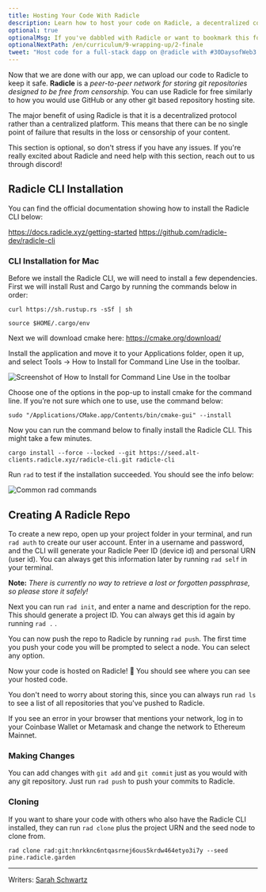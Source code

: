 ```yaml
---
title: Hosting Your Code With Radicle
description: Learn how to host your code on Radicle, a decentralized code collaboration network.
optional: true
optionalMsg: If you've dabbled with Radicle or want to bookmark this for later, feel free to jump ahead!
optionalNextPath: /en/curriculum/9-wrapping-up/2-finale
tweet: "Host code for a full-stack dapp on @radicle with #30DaysofWeb3 @womenbuildweb3 💻"
---
```


Now that we are done with our app, we can upload our code to Radicle to keep it safe. **Radicle** is a _peer-to-peer network for storing git repositories designed to be free from censorship._ You can use Radicle for free similarly to how you would use GitHub or any other git based repository hosting site.

The major benefit of using Radicle is that it is a decentralized protocol rather than a centralized platform. This means that there can be no single point of failure that results in the loss or censorship of your content.

This section is optional, so don't stress if you have any issues. If you're really excited about Radicle and need help with this section, reach out to us through discord!

## Radicle CLI Installation

You can find the official documentation showing how to install the Radicle CLI below:

https://docs.radicle.xyz/getting-started
https://github.com/radicle-dev/radicle-cli

### CLI Installation for Mac

Before we install the Radicle CLI, we will need to install a few dependencies. First we will install Rust and Cargo by running the commands below in order:

```
curl https://sh.rustup.rs -sSf | sh
```

```
source $HOME/.cargo/env
```

Next we will download cmake here: https://cmake.org/download/

Install the application and move it to your Applications folder, open it up, and select Tools → How to Install for Command Line Use in the toolbar.

![Screenshot of How to Install for Command Line Use in the toolbar](https://i.imgur.com/GDLGFv7.png)

Choose one of the options in the pop-up to install cmake for the command line. If you’re not sure which one to use, use the command below:

```
sudo "/Applications/CMake.app/Contents/bin/cmake-gui" --install
```

Now you can run the command below to finally install the Radicle CLI. This might take a few minutes.

```
cargo install --force --locked --git https://seed.alt-clients.radicle.xyz/radicle-cli.git radicle-cli
```

Run `rad` to test if the installation succeeded. You should see the info below:

![Common `rad` commands](https://i.imgur.com/A9wZqqq.png)

## Creating A Radicle Repo

To create a new repo, open up your project folder in your terminal, and run `rad auth` to create our user account. Enter in a username and password, and the CLI will generate your Radicle Peer ID (device id) and personal URN (user id). You can always get this information later by running `rad self` in your terminal.

**Note:** _There is currently no way to retrieve a lost or forgotten passphrase, so please store it safely!_

Next you can run `rad init`, and enter a name and description for the repo. This should generate a project ID. You can always get this id again by running `rad .` .

You can now push the repo to Radicle by running `rad push`. The first time you push your code you will be prompted to select a node. You can select any option.

Now your code is hosted on Radicle! 🎉 You should see where you can see your hosted code.

You don't need to worry about storing this, since you can always run `rad ls` to see a list of all repositories that you've pushed to Radicle.

If you see an error in your browser that mentions your network, log in to your Coinbase Wallet or Metamask and change the network to Ethereum Mainnet.

### Making Changes

You can add changes with `git add` and `git commit` just as you would with any git repository. Just run `rad push` to push your commits to Radicle.

### Cloning

If you want to share your code with others who also have the Radicle CLI installed, they can run `rad clone` plus the project URN and the seed node to clone from.

```
rad clone rad:git:hnrkknc6ntqasrnej6ous5krdw464etyo3i7y --seed pine.radicle.garden
```

---

Writers: [Sarah Schwartz](https://twitter.com/schwartzswartz)
